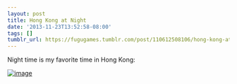 ```yaml
---
layout: post
title: Hong Kong at Night
date: '2013-11-23T13:52:58-08:00'
tags: []
tumblr_url: https://fugugames.tumblr.com/post/110612508106/hong-kong-at-night
---
```

Night time is my favorite time in Hong Kong:

[![image](http://itshardtofondlepenguins.com/wp-content/uploads/2013/11/image.jpg)](http://itshardtofondlepenguins.com/wp-content/uploads/2013/11/image.jpg)

